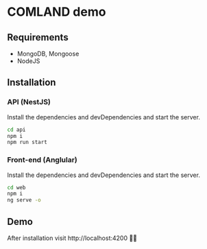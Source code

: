 # COMLAND demo

## Requirements
- MongoDB, Mongoose
- NodeJS

## Installation

### API (NestJS)
Install the dependencies and devDependencies and start the server.

```sh
cd api
npm i
npm run start
```

### Front-end (Anglular)
Install the dependencies and devDependencies and start the server.

```sh
cd web
npm i
ng serve -o
```

## Demo

After installation visit http://localhost:4200 🎉🎉
